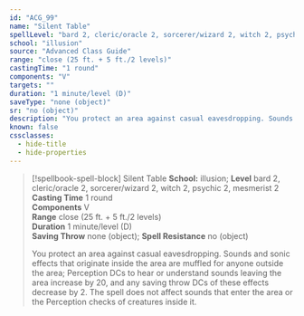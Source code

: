 ```yaml
---
id: "ACG_99"
name: "Silent Table"
spellLevel: "bard 2, cleric/oracle 2, sorcerer/wizard 2, witch 2, psychic 2, mesmerist 2"
school: "illusion"
source: "Advanced Class Guide"
range: "close (25 ft. + 5 ft./2 levels)"
castingTime: "1 round"
components: "V"
targets: ""
duration: "1 minute/level (D)"
saveType: "none (object)"
sr: "no (object)"
description: "You protect an area against casual eavesdropping. Sounds and sonic effects that originate inside the area are muffled for anyone outside the area; Perception DCs to hear or understand sounds leaving the area increase by 20, and any saving throw DCs of these effects decrease by 2. The spell does not affect sounds that enter the area or the Perception checks of creatures inside it."
known: false
cssclasses:
  - hide-title
  - hide-properties
---
```


> [!spellbook-spell-block] Silent Table
> **School:** illusion; **Level** bard 2, cleric/oracle 2, sorcerer/wizard 2, witch 2, psychic 2, mesmerist 2
> **Casting Time** 1 round  
> **Components** V  
> **Range** close (25 ft. + 5 ft./2 levels)  
> **Duration** 1 minute/level (D)  
> **Saving Throw** none (object); **Spell Resistance** no (object)
> 
> You protect an area against casual eavesdropping. Sounds and sonic effects that originate inside the area are muffled for anyone outside the area; Perception DCs to hear or understand sounds leaving the area increase by 20, and any saving throw DCs of these effects decrease by 2. The spell does not affect sounds that enter the area or the Perception checks of creatures inside it.